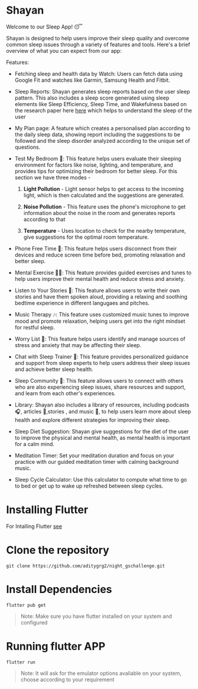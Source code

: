 # Shayan

Welcome to our Sleep App! 😴

Shayan is designed to help users improve their sleep quality and overcome common sleep issues through a variety of features and tools. Here's a brief overview of what you can expect from our app:

Features:

- Fetching sleep and health data by Watch: Users can fetch data using Google Fit and watches like Garmin, Samsung Health and Fitbit.

- Sleep Reports: Shayan generates sleep reports based on the user sleep pattern. This also includes a sleep score generated using sleep elements like Sleep Efficiency, Sleep Time, and Wakefulness based on the research paper here [here](https://www.ncbi.nlm.nih.gov/pmc/articles/PMC4246141/) which helps to understand the sleep of the user

- My Plan page: A feature which creates a personalised plan according to the daily sleep data, showing report including the suggestions to be followed and the sleep disorder analyzed according to the unique set of questions. 

- Test My Bedroom 🧐: This feature helps users evaluate their sleeping environment for factors like noise, lighting, and temperature, and provides tips for optimizing their bedroom for better sleep. For this section we have three modes - 

  1. **Light Pollution** - Light sensor helps to get access to the incoming light, which is then calculated and the suggestions are generated.

  2. **Noise Pollution** - This feature uses the phone's microphone to get information about the noise in the room and generates reports according to that 

  3. **Temperature** - Uses location to check for the nearby temperature, give suggestions for the optimal room temperature.

- Phone Free Time 📵: This feature helps users disconnect from their devices and reduce screen time before bed, promoting relaxation and better sleep.

- Mental Exercise 🧘‍♀️: This feature provides guided exercises and tunes to help users improve their mental health and reduce stress and anxiety.

- Listen to Your Stories 📖: This feature allows users to write their own stories and have them spoken aloud, providing a relaxing and soothing bedtime experience in different langugaes and pitches.

- Music Therapy 🎶: This feature uses customized music tunes to improve mood and promote relaxation, helping users get into the right mindset for restful sleep.

- Worry List 📝: This feature helps users identify and manage sources of stress and anxiety that may be affecting their sleep.

- Chat with Sleep Trainer 💬: This feature provides personalized guidance and support from sleep experts to help users address their sleep issues and achieve better sleep health.

- Sleep Community 🤝: This feature allows users to connect with others who are also experiencing sleep issues, share resources and support, and learn from each other's experiences.

- Library: Shayan also includes a library of resources, including podcasts 🎧, articles 📰,stories , and music 🎵, to help users learn more about sleep health and explore different strategies for improving their sleep.

- Sleep Diet Suggestion: Shayan give suggestions for the diet of the user to improve the physical and mental health, as mental health is important for a calm mind.

- Meditation Timer: Set your meditation duration and focus on your practice with our guided meditation timer with calming background music.

- Sleep Cycle Calculator: Use this calculator to compute what time to go to bed or get up to wake up refreshed between sleep cycles.

# Installing Flutter

For Intalling Flutter [see](https://docs.flutter.dev/get-started/install)

# Clone the repository

```
git clone https://github.com/aditygrg2/night_gschallenge.git
```

# Install Dependencies

```
flutter pub get
```
> Note: Make sure you have flutter installed on your system and configured

# Running flutter APP

```
flutter run
```
> Note: It will ask for the emulator options avaliable on your system, choose according to your requirement
